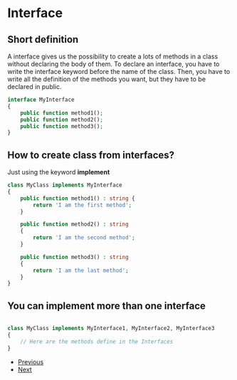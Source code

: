 # Interface

## Short definition

A interface gives us the possibility to create a lots of methods in a class without declaring the body of them. To declare an interface, you have to write the interface keyword
before the name of the class. Then, you have to write all the definition of the methods you want, but they have to be declared in public.

```php
interface MyInterface
{
    public function method1();
    public function method2();
    public function method3();
}
```

## How to create class from interfaces? 
Just using the keyword **implement**

```php
class MyClass implements MyInterface
{
    public function method1() : string {
        return 'I am the first method';
    }

    public function method2() : string
    {
        return 'I am the second method';
    }

    public function method3() : string
    {
        return 'I am the last method';
    }
}
```

## You can implement more than one interface

```php

class MyClass implements MyInterface1, MyInterface2, MyInterface3
{
    // Here are the methods define in the Interfaces
}

```

- [Previous](../06.static/readme.md)
- [Next](../08.Traits/readme.md)